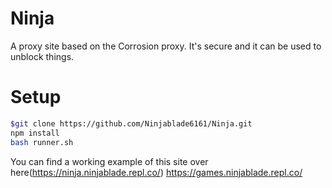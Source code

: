 # Ninja
A proxy site based on the Corrosion proxy. It's secure and it can be used to unblock things.


# Setup
``` bash
$git clone https://github.com/Ninjablade6161/Ninja.git
npm install
bash runner.sh
```
You can find a working example of this site over here(https://ninja.ninjablade.repl.co/)
https://games.ninjablade.repl.co/


